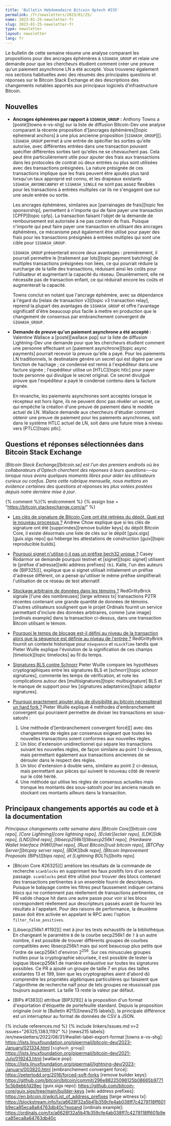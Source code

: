 ```yaml
---
title: 'Bulletin Hebdomadaire Bitcoin Optech #235'
permalink: /fr/newsletters/2023/01/25/
name: 2023-01-25-newsletter-fr
slug: 2023-01-25-newsletter-fr
type: newsletter
layout: newsletter
lang: fr
---
```

Le bulletin de cette semaine résume une analyse comparant les propositions
pour des ancrages éphémères à `SIGHASH_GROUP` et relaie une demande pour
que les chercheurs étudient comment créer une preuve qu'un paiement
asynchrone LN a été accepté. Vous trouverez également nos sections
habituelles avec des résumés des principales questions et réponses
sur le Bitcoin Stack Exchange et des descriptions des changements
notables apportés aux principaux logiciels d'infrastructure Bitcoin.

## Nouvelles

- **Ancrages éphémères par rapport à `SIGHASH_GROUP` :** Anthony Towns
  a [posté][towns e-vs-shg] sur la liste de diffusion Bitcoin-Dev une
  analyse comparant la récente proposition d'[ancrages éphémères][topic
  ephemeral anchors] à une plus ancienne proposition [`SIGHASH_GROUP`][].
  `SIGHASH_GROUP` permet à une entrée de spécifier les sorties qu'elle
  autorise, avec différentes entrées dans une transaction pouvant spécifier
  différentes sorties tant qu'elles ne se chevauchent pas. Cela peut
  être particulièrement utile pour ajouter des frais aux transactions
  dans les protocoles de contrat où deux entrées ou plus sont utilisées
  avec des transactions présignées. La nature présignée de ces transactions
  implique que les frais peuvent être ajoutés plus tard lorsqu'un taux
  approprié est connu, et les drapeaux existants `SIGHASH_ANYONECANPAY`
  et `SIGHASH_SINGLE` ne sont pas assez flexibles pour les transactions
  à entrées multiples car ils ne s'engagent que sur une seule entrée
  ou sortie.

    Les ancrages éphémères, similaires aux [parrainages de frais][topic
    fee sponsorship], permettent à n'importe qui de faire payer une
    transaction [CPFP][topic cpfp]. La transaction faisant l'objet
    de la demande de remboursement est autorisée à ne pas contenir
    de frais. Puisque n'importe qui peut faire payer une transaction
    en utilisant des ancrages éphémères, ce mécanisme peut également
    être utilisé pour payer des frais pour les transactions présignées
    à entrées multiples qui sont une cible pour `SIGHASH_GROUP`.

    `SIGHASH_GROUP` présenterait encore deux avantages : premièrement,
    il pourrait permettre le [traitement par lots][topic payment batching]
    de multiples transactions présignées non liées, ce qui pourrait
    réduire la surcharge de la taille des transactions, réduisant ainsi
    les coûts pour l'utilisateur et augmentant la capacité du réseau.
    Deuxièmement, elle ne nécessite pas de transaction enfant, ce qui
    réduirait encore les coûts et augmenterait la capacité.

    Towns conclut en notant que l'ancrage éphémère, avec sa dépendance
    à l'égard du [relais de transaction v3][topic v3 transaction relay],
    reprend la plupart des avantages de `SIGHASH_GROUP` et offre l'avantage
    significatif d'être beaucoup plus facile à mettre en production que
    le changement de consensus par embranchement convergent de `SIGHASH_GROUP`.

- **Demande de preuve qu'un paiement asynchrone a été accepté :** Valentine
  Wallace a [posté][wallace pop] sur la liste de diffusion Lightning-Dev une
  demande pour que les chercheurs étudient comment une personne effectuant
  un [paiement asynchrone][topic async payments] pourrait recevoir la preuve
  qu'elle a payé. Pour les paiements LN traditionnels, le destinataire génère
  un secret qui est digéré par une fonction de hachage ; ce condensé est
  remis à l'expéditeur dans une facture signée ; l'expéditeur utilise un
  [HTLC][topic htlc] pour payer toute personne qui divulgue le secret original.
  Ce secret divulgué prouve que l'expéditeur a payé le condensé contenu
  dans la facture signée.

  En revanche, les paiements asynchrones sont acceptés lorsque le récepteur
  est hors ligne, ils ne peuvent donc pas révéler un secret, ce qui empêche
  la création d'une preuve de paiement dans le modèle actuel de LN. Wallace
  demande aux chercheurs d'étudier comment obtenir une preuve de paiement
  pour les paiements asynchrones, soit dans le système HTLC actuel de LN,
  soit dans une future mise à niveau vers [PTLC][topic ptlc].

## Questions et réponses sélectionnées dans Bitcoin Stack Exchange

*[Bitcoin Stack Exchange][bitcoin.se] est l'un des premiers endroits où les
collaborateurs d'Optech cherchent des réponses à leurs questions---ou lorsque
nous avons quelques moments libres pour aider les utilisateurs curieux ou confus.
Dans cette rubrique mensuelle, nous mettons en évidence certaines des questions
et réponses les plus votées postées depuis notre dernière mise à jour*.

{% comment %}<!-- https://bitcoin.stackexchange.com/search?tab=votes&q=created%3a1m..%20is%3aanswer -->{% endcomment %}
{% assign bse = "https://bitcoin.stackexchange.com/a/" %}

- [Les clés de signature de Bitcoin Core ont été retirées du dépôt. Quel est le nouveau processus ?]({{bse}}116649)
  Andrew Chow explique que si les clés de signature ont été [supprimées][remove builder keys]
  du dépôt Bitcoin Core, il existe désormais une liste de clés sur le dépôt [guix.sigs][guix.sigs
  repo] qui héberge les attestations de construction [guix][topic reproducible builds].

- [Pourquoi signet n'utilise-t-il pas un préfixe bech32 unique ?]({{bse}}116630)
  Casey Rodarmor se demande pourquoi testnet et [signet][topic signet] utilisent le
  [préfixe d'adresse][wiki address prefixes] `tb1`. Kalle, l'un des auteurs de [BIP325][],
  explique que si signet utilisait initialement un préfixe d'adresse différent, on a pensé
  qu'utiliser le même préfixe simplifierait l'utilisation de ce réseau de test alternatif.

- [Stockage arbitraire de données dans les témoins ?]({{bse}}116875)
  RedGrittyBrick signale [l'une des nombreuses] [large witness tx] transactions P2TR récentes
  contenant une grande quantité de données de témoins. D'autres utilisateurs soulignent que le
  projet Ordinals fournit un service permettant d'inclure des données arbitraires, comme [une
  image][ordinals example] dans la transaction ci-dessus, dans une transaction Bitcoin
  utilisant le témoin.

- [Pourquoi le temps de blocage est-il défini au niveau de la transaction alors que la séquence est définie au niveau de l'entrée ?]({{bse}}116706)
  RedGrittyBrick fournit un contexte historique pour `nSequence` et `nLockTime` tandis que Pieter Wuille
  explique l'évolution de la signification de ces champs [timelock][topic timelocks] au fil du temps.

- [Signatures BLS contre Schnorr]({{bse}}116551)
  Pieter Wuille compare les hypothèses cryptographiques entre les signatures BLS et
  [schnorr][topic schnorr signatures], commente les temps de vérification, et note
  les complications autour des [multisignatures][topic multisignature] BLS et le
  manque de support pour les [signatures adaptatrices][topic adaptor signatures].

- [Pourquoi exactement ajouter plus de divisibilité au bitcoin nécessiterait un hard fork ?]({{bse}}116584)
  Pieter Wuille explique 4 méthodes d'embranchement convergent qui pourraient permettre
  de diviser les transactions en sous-satoshi :

  1. Une méthode d'[embranchement convergent forcé][] avec des changements de règles
     par consensus exigeant que toutes les nouvelles transactions soient conformes aux nouvelles règles.
  2. Un bloc d'extension unidirectionnel qui sépare les transactions suivant
     les nouvelles règles, de façon similaire au point 1 ci-dessus, mais permettant
     également aux transactions anciennes de se dérouler dans le respect des règles.
  3. Un bloc d'extension à double sens, similaire au point 2 ci-dessus, mais permettant
     aux pièces qui suivent le nouveau côté de revenir sur le côté hérité.
  4. Une méthode qui utilise les règles de consensus actuelles mais tronque
     les montants des sous-satoshi pour les anciens nœuds en stockant ces
     montants ailleurs dans la transaction.

## Principaux changements apportés au code et à la documentation

*Principaux changements cette semaine dans [Bitcoin Core][bitcoin core repo], [Core
Lightning][core lightning repo], [Eclair][eclair repo], [LDK][ldk repo],
[LND][lnd repo], [libsecp256k1][libsecp256k1 repo], [Hardware Wallet
Interface (HWI)][hwi repo], [Rust Bitcoin][rust bitcoin repo], [BTCPay
Server][btcpay server repo], [BDK][bdk repo], [Bitcoin Improvement
Proposals (BIPs)][bips repo], et [Lightning BOLTs][bolts repo].*

- [Bitcoin Core #26325][] améliore les résultats de la commande de
  recherche `scanblocks` en supprimant les faux positifs lors d'un
  second passage. `scanblocks` peut être utilisé pour trouver des
  blocs contenant des transactions pertinentes à un ensemble fourni
  de descripteurs. Puisque le balayage contre les filtres peut
  faussement indiquer certains blocs qui ne contiennent pas réellement
  de transactions pertinentes, ce PR valide chaque hit dans une autre
  passe pour voir si les blocs correspondent réellement aux descripteurs
  passés avant de fournir les résultats à l'appelant. Pour des raisons
  de performance, la deuxième passe doit être activée en appelant
  le RPC avec l'option `filter_false_positives`.

- [Libsecp256k1 #1192][] met à jour les tests exhaustifs de la bibliothèque.
  En changeant le paramètre `B` de la courbe secp256k1 de `7` à un autre nombre,
  il est possible de trouver différents groupes de courbes compatibles avec
  libsecp256k1 mais qui sont beaucoup plus petits que l'ordre de secp256k1
  d'environ 2<sup>256</sup >. Sur ces minuscules groupes inutiles pour la
  cryptographie sécurisée, il est possible de tester la logique libsecp256k1
  de manière exhaustive sur toutes les signatures possibles. Ce PR a ajouté
  un groupe de taille 7 en plus des tailles existantes 13 et 199, bien que
  les cryptographes aient d'abord dû comprendre les propriétés algébriques
  particulières qui faisaient que l'algorithme de recherche naïf pour de
  tels groupes ne réussissait pas toujours auparavant. La taille 13 reste
  la valeur par défaut.

- [BIPs #1383][] attribue [BIP329][] à la proposition d'un format d'exportation
  d'étiquette de portefeuille standard. Depuis la proposition originale (voir le
  [Bulletin #215][news215 labels]), la principale différence est un interrupteur
  au format de données de CSV à JSON.

{% include references.md %}
{% include linkers/issues.md v=2 issues="26325,1383,1192" %}
[news215 labels]: /en/newsletters/2022/08/31/#wallet-label-export-format
[towns e-vs-shg]: https://lists.linuxfoundation.org/pipermail/bitcoin-dev/2023-January/021334.html
[`sighash_group`]: https://lists.linuxfoundation.org/pipermail/bitcoin-dev/2021-July/019243.html
[wallace pop]: https://lists.linuxfoundation.org/pipermail/lightning-dev/2023-January/003820.html
[embranchement convergent forcé]: https://petertodd.org/2016/forced-soft-forks
[remove builder keys]: https://github.com/bitcoin/bitcoin/commit/296e88225096125b08665b97715c5b8ebb1d28ec
[guix.sigs repo]: https://github.com/bitcoin-core/guix.sigs/tree/main/builder-keys
[wiki address prefixes]: https://en.bitcoin.it/wiki/List_of_address_prefixes
[large witness tx]: https://blockstream.info/tx/a6628f32a5b41b359cfe4ab038ff7c4279118ff601b9eca85eca8a64763db40c?expand
[ordinals example]: https://ordinals.com/tx/a6628f32a5b41b359cfe4ab038ff7c4279118ff601b9eca85eca8a64763db40c
